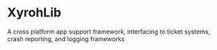# XyrohLib
A cross platform app support framework, interfacing to ticket systems, crash reporting, and logging frameworks
